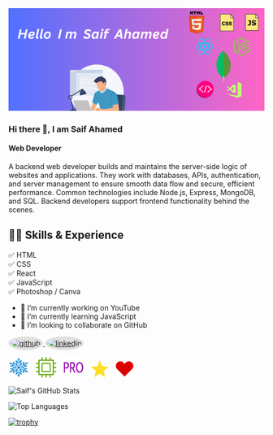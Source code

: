 ![My Banner](https://raw.githubusercontent.com/saif209/life-story/main/welcome-banner.png)



### Hi there 👋, I am Saif Ahamed
#### Web Developer


A backend web developer builds and maintains the server-side logic of websites and applications. They work with databases, APIs, authentication, and server management to ensure smooth data flow and secure, efficient performance. Common technologies include Node.js, Express, MongoDB, and SQL. Backend developers support frontend functionality behind the scenes.


<h2 align="left">👨‍💻 Skills & Experience</h2>

<p align="left">
  ✅ HTML <br>
  ✅ CSS <br>
  ✅ React <br>
  ✅ JavaScript <br>
  ✅ Photoshop / Canva
</p>


- 🔭 I’m currently working on YouTube 
- 🌱 I’m currently learning JavaScript 
- 👯 I’m looking to collaborate on GitHub 


<a href="https://github.com/saif209" target="_blank">
  <img src="https://cdn.jsdelivr.net/npm/simple-icons@3.0.1/icons/github.svg" 
       alt="github" 
       height="40" 
       width="40" 
       style="background-color:#e0e0e0; border-radius:50%; padding:5px;">
</a>

<a href="https://www.linkedin.com/in/saif-ahamed-199603303/" target="_blank">
  <img src="https://cdn.jsdelivr.net/npm/simple-icons@3.0.1/icons/linkedin.svg" 
       alt="linkedin" 
       height="40" 
       width="40" 
       style="background-color:#e0e0e0; border-radius:50%; padding:5px;">
</a>




<a href='https://archiveprogram.github.com/'><img src='https://raw.githubusercontent.com/acervenky/animated-github-badges/master/assets/acbadge.gif' width='40' height='40'></a> <a href='https://docs.github.com/en/developers'><img src='https://raw.githubusercontent.com/acervenky/animated-github-badges/master/assets/devbadge.gif' width='40' height='40'></a> <a href='https://github.com/pricing'><img src='https://raw.githubusercontent.com/acervenky/animated-github-badges/master/assets/pro.gif' width='40' height='40'></a> <a href='https://stars.github.com/'><img src='https://raw.githubusercontent.com/acervenky/animated-github-badges/master/assets/starbadge.gif' width='35' height='35'></a> <a href='https://docs.github.com/en/github/supporting-the-open-source-community-with-github-sponsors'><img src='https://raw.githubusercontent.com/acervenky/animated-github-badges/master/assets/sponsorbadge.gif' width='35' height='35'></a> 

![Saif's GitHub Stats](https://github-readme-stats.vercel.app/api?username=saif209&show_icons=true&include_all_commits=true&count_private=true&theme=github_dark)

![Top Languages](https://github-readme-stats.vercel.app/api/top-langs/?username=saif209&layout=compact&theme=github_dark)

[![trophy](https://github-profile-trophy.vercel.app/?username=saif209&theme=onedark)](https://github.com/ryo-ma/github-profile-trophy)



 




